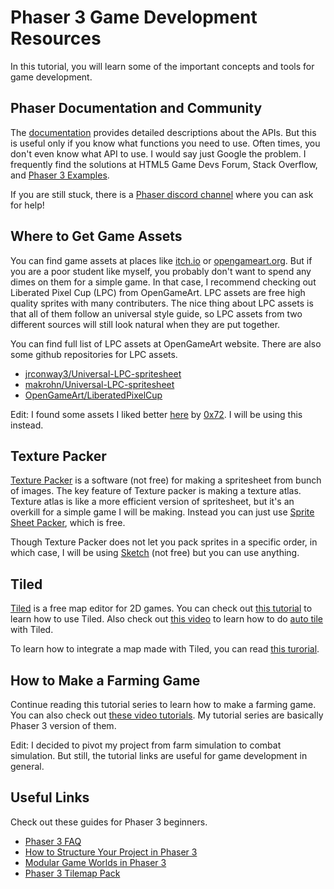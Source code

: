 # Phaser 3 Game Development Resources

In this tutorial, you will learn some of the important concepts and tools for 
game development.

## Phaser Documentation and Community

The [documentation](https://photonstorm.github.io/phaser3-docs/#toc3__anchor) provides detailed descriptions about the APIs. But this is useful only if you 
know what functions you need to use. Often times, you don't even know what API
to use. I would say just Google the problem. I frequently find the solutions 
at HTML5 Game Devs Forum, Stack Overflow, and [Phaser 3 Examples](https://phaser.io/examples). 

If you are still stuck, there is a [Phaser discord channel](https://phaser.io/community/discord) where you can ask for help!

## Where to Get Game Assets

You can find game assets at places like [itch.io](https://itch.io/) or [opengameart.org](https://opengameart.org/). But if you are a poor student like myself, you probably don't want to spend any dimes on them for a simple game. In that case, I recommend checking out Liberated Pixel Cup (LPC) from OpenGameArt. LPC assets are free high quality sprites with many contributers. The nice thing about LPC assets is that all of them follow an universal style guide, so LPC assets from two different sources will still look natural when they are put together.

You can find full list of LPC assets at OpenGameArt website. There are also some github repositories for LPC assets.

- [jrconway3/Universal-LPC-spritesheet](https://github.com/jrconway3/Universal-LPC-spritesheet)
- [makrohn/Universal-LPC-spritesheet](https://github.com/makrohn/Universal-LPC-spritesheet)
- [OpenGameArt/LiberatedPixelCup](https://github.com/OpenGameArt/LiberatedPixelCup)

Edit: I found some assets I liked better [here](https://0x72.itch.io/dungeontileset-ii) by [0x72](https://itch.io/profile/0x72). I will be using this instead.

## Texture Packer

[Texture Packer](https://www.codeandweb.com/texturepacker) is a software (not free) for making a spritesheet from bunch of images. The key feature of Texture packer is making a texture atlas. Texture atlas is like a more efficient version of spritesheet, but it's an overkill for a simple game I will be making. Instead you can just use [Sprite Sheet Packer](https://www.codeandweb.com/free-sprite-sheet-packer), which is free.

Though Texture Packer does not let you pack sprites in a specific order, in which case, I will be using [Sketch](https://www.sketch.com/) (not free) but you can use anything.

## Tiled

[Tiled](https://www.mapeditor.org/) is a free map editor for 2D games. You can check out [this tutorial](https://www.youtube.com/watch?v=ZwaomOYGuYo) to learn how to use Tiled. Also check out [this video](https://www.youtube.com/watch?v=JgfygQoW4q0) to learn how to do [auto tile](https://forums.rpgmakerweb.com/index.php?threads/auto-tiles-in-tiled-parallax-mapping-made-easier.97739/) with Tiled.

To learn how to integrate a map made with Tiled, you can read [this turorial](https://medium.com/@michaelwesthadley/modular-game-worlds-in-phaser-3-tilemaps-1-958fc7e6bbd6).

## How to Make a Farming Game

Continue reading this tutorial series to learn how to make a farming game. You can also check out [these video tutorials](https://www.youtube.com/watch?v=Tc4ijzjplZs). My tutorial series are basically Phaser 3 version of them.

Edit: I decided to pivot my project from farm simulation to combat simulation. But still, the tutorial links are useful for game development in general.

## Useful Links

Check out these guides for Phaser 3 beginners. 

- [Phaser 3 FAQ](https://github.com/samme/phaser3-faq/wiki#how-do-i-extend-a-game-object)
- [How to Structure Your Project in Phaser 3](https://github.com/jdotrjs/phaser-guides/blob/master/Basics/Part1.md)
- [Modular Game Worlds in Phaser 3](https://medium.com/@michaelwesthadley/modular-game-worlds-in-phaser-3-tilemaps-1-958fc7e6bbd6)
- [Phaser 3 Tilemap Pack](https://github.com/B3L7/phaser3-tilemap-pack)
